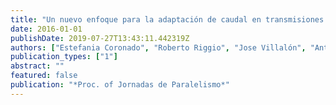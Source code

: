 ```yaml
---
title: "Un nuevo enfoque para la adaptación de caudal en transmisiones multicast en SDWN"
date: 2016-01-01
publishDate: 2019-07-27T13:43:11.442319Z
authors: ["Estefania Coronado", "Roberto Riggio", "Jose Villalón", "Antonio Garrido"]
publication_types: ["1"]
abstract: ""
featured: false
publication: "*Proc. of Jornadas de Paralelismo*"
---
```


